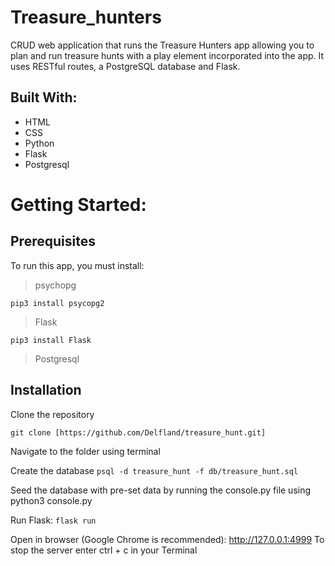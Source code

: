 # Treasure_hunters

CRUD web application that runs the Treasure Hunters app allowing you to plan and run treasure hunts 
with a play element incorporated into the app. It uses RESTful routes, a PostgreSQL database and Flask.

## Built With:

* HTML
* CSS
* Python
* Flask
* Postgresql

# Getting Started:

## Prerequisites

To run this app, you must install:

> psychopg

```pip3 install psycopg2```

> Flask

```pip3 install Flask```

> Postgresql

## Installation

Clone the repository

```git clone [https://github.com/Delfland/treasure_hunt.git]```

Navigate to the folder using terminal

Create the database
```psql -d treasure_hunt -f db/treasure_hunt.sql```

Seed the database with pre-set data by running the console.py file using python3 console.py

Run Flask:
```flask run```

Open in browser (Google Chrome is recommended): http://127.0.0.1:4999
To stop the server enter ctrl + c in your Terminal
